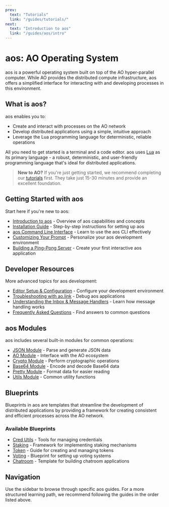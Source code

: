 ```yaml
---
prev:
  text: "Tutorials"
  link: "/guides/tutorials/"
next:
  text: "Introduction to aos"
  link: "/guides/aos/intro"
---
```


# aos: AO Operating System

aos is a powerful operating system built on top of the AO hyper-parallel computer. While AO provides the distributed compute infrastructure, aos offers a simplified interface for interacting with and developing processes in this environment.

## What is aos?

aos enables you to:

- Create and interact with processes on the AO network
- Develop distributed applications using a simple, intuitive approach
- Leverage the Lua programming language for deterministic, reliable operations

All you need to get started is a terminal and a code editor. aos uses [Lua](../../concepts/lua.md) as its primary language - a robust, deterministic, and user-friendly programming language that's ideal for distributed applications.

> **New to AO?** If you're just getting started, we recommend completing our [tutorials](../../tutorials/index) first. They take just 15-30 minutes and provide an excellent foundation.

## Getting Started with aos

Start here if you're new to aos:

- [Introduction to aos](intro) - Overview of aos capabilities and concepts
- [Installation Guide](installing) - Step-by-step instructions for setting up aos
- [aos Command Line Interface](cli) - Learn to use the aos CLI effectively
- [Customizing Your Prompt](prompt) - Personalize your aos development environment
- [Building a Ping-Pong Server](pingpong) - Create your first interactive aos application

## Developer Resources

More advanced topics for aos development:

- [Editor Setup & Configuration](editor) - Configure your development environment
- [Troubleshooting with ao.link](troubleshooting) - Debug aos applications
- [Understanding the Inbox & Message Handlers](inbox-and-handlers) - Learn how message handling works
- [Frequently Asked Questions](faq) - Find answers to common questions

## aos Modules

aos includes several built-in modules for common operations:

- [JSON Module](modules/json) - Parse and generate JSON data
- [AO Module](modules/ao) - Interface with the AO ecosystem
- [Crypto Module](modules/crypto) - Perform cryptographic operations
- [Base64 Module](modules/base64) - Encode and decode Base64 data
- [Pretty Module](modules/pretty) - Format data for easier reading
- [Utils Module](modules/utils) - Common utility functions

## Blueprints

Blueprints in aos are templates that streamline the development of distributed applications by providing a framework for creating consistent and efficient processes across the AO network.

### Available Blueprints

- [Cred Utils](blueprints/cred-utils) - Tools for managing credentials
- [Staking](blueprints/staking) - Framework for implementing staking mechanisms
- [Token](blueprints/token) - Guide for creating and managing tokens
- [Voting](blueprints/voting) - Blueprint for setting up voting systems
- [Chatroom](blueprints/chatroom) - Template for building chatroom applications

## Navigation

Use the sidebar to browse through specific aos guides. For a more structured learning path, we recommend following the guides in the order listed above.
